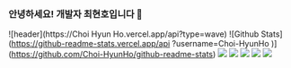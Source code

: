 ### 안녕하세요! 개발자 최현호입니다 👋

![header](https://Choi Hyun Ho.vercel.app/api?type=wave)
![Github Stats](https://github-readme-stats.vercel.app/api ?username=Choi-HyunHo )](https://github.com/Choi-HyunHo/github-readme-stats)
<a href="https://Java.io/@colorful-stars" target="_blank"><img src="https://img.shields.io/badge/Java-007396?style=flat-square&logo=Java&logoColor=white"/></a>
<a href="https://HTML5.io/@colorful-stars" target="_blank"><img src="https://img.shields.io/badge/HTML5-E34F26?style=flat-square&logo=HTML5&logoColor=white"/></a>
<a href="https://CSS3.io/@colorful-stars" target="_blank"><img src="https://img.shields.io/badge/CSS3-1572B6?style=flat-square&logo=CSS3&logoColor=white"/></a>
<img src="https://img.shields.io/badge/JavaScript-F7DF1E?style=flat-square&logo=JavaScript&logoColor=black"/></a>
<a href="https://Vue.js.io/@colorful-stars" target="_blank"><img src="https://img.shields.io/badge/Vue.js-1572B6?style=flat-square&logo=Vue.js&logoColor=white"/></a>



<!--
**Choi-HyunHo/Choi-HyunHo** is a ✨ _special_ ✨ repository because its `README.md` (this file) appears on your GitHub profile.

Here are some ideas to get you started:

- 🔭 I’m currently working on ...
- 🌱 I’m currently learning ...
- 👯 I’m looking to collaborate on ...
- 🤔 I’m looking for help with ...
- 💬 Ask me about ...
- 📫 How to reach me: ...
- 😄 Pronouns: ...
- ⚡ Fun fact: ...
-->
